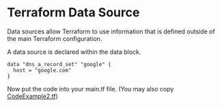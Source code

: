 # Terraform Data Source

Data sources allow Terraform to use information that is defined outside of the main Terraform configuration.

A data source is declared within the data block.

```
data "dns_a_record_set" "google" {
  host = "google.com"
}
```

Now put the code into your main.tf file. (You may also copy [CodeExample2.tf](https://github.com/FullStackS-GmbH/terraform-workshop/blob/master/Grundlagen/CodeExample3.tf))

